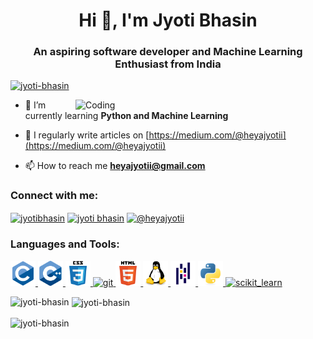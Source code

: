 <h1 align="center">Hi 👋, I'm Jyoti Bhasin</h1>
<h3 align="center">An aspiring software developer and Machine Learning Enthusiast from India</h3>

<p align="left"> <a href="https://github.com/ryo-ma/github-profile-trophy"><img src="https://github-profile-trophy.vercel.app/?username=jyoti-bhasin" alt="jyoti-bhasin" /></a> </p>

<img align="right" alt="Coding" width="400" src="C:\Users\Acer\Desktop\bongo-cat-codes.gif">

- 🌱 I’m currently learning **Python and Machine Learning**

- 📝 I regularly write articles on [https://medium.com/@heyajyotii](https://medium.com/@heyajyotii)

- 📫 How to reach me **heyajyotii@gmail.com**

<h3 align="left">Connect with me:</h3>
<p align="left">
<a href="https://dev.to/jyotibhasin" target="blank"><img align="center" src="https://raw.githubusercontent.com/rahuldkjain/github-profile-readme-generator/master/src/images/icons/Social/devto.svg" alt="jyotibhasin" height="30" width="40" /></a>
<a href="https://linkedin.com/in/jyoti bhasin" target="blank"><img align="center" src="https://raw.githubusercontent.com/rahuldkjain/github-profile-readme-generator/master/src/images/icons/Social/linked-in-alt.svg" alt="jyoti bhasin" height="30" width="40" /></a>
<a href="https://medium.com/@heyajyotii" target="blank"><img align="center" src="https://raw.githubusercontent.com/rahuldkjain/github-profile-readme-generator/master/src/images/icons/Social/medium.svg" alt="@heyajyotii" height="30" width="40" /></a>
</p>

<h3 align="left">Languages and Tools:</h3>
<p align="left"> <a href="https://www.cprogramming.com/" target="_blank" rel="noreferrer"> <img src="https://raw.githubusercontent.com/devicons/devicon/master/icons/c/c-original.svg" alt="c" width="40" height="40"/> </a> <a href="https://www.w3schools.com/cpp/" target="_blank" rel="noreferrer"> <img src="https://raw.githubusercontent.com/devicons/devicon/master/icons/cplusplus/cplusplus-original.svg" alt="cplusplus" width="40" height="40"/> </a> <a href="https://www.w3schools.com/css/" target="_blank" rel="noreferrer"> <img src="https://raw.githubusercontent.com/devicons/devicon/master/icons/css3/css3-original-wordmark.svg" alt="css3" width="40" height="40"/> </a> <a href="https://git-scm.com/" target="_blank" rel="noreferrer"> <img src="https://www.vectorlogo.zone/logos/git-scm/git-scm-icon.svg" alt="git" width="40" height="40"/> </a> <a href="https://www.w3.org/html/" target="_blank" rel="noreferrer"> <img src="https://raw.githubusercontent.com/devicons/devicon/master/icons/html5/html5-original-wordmark.svg" alt="html5" width="40" height="40"/> </a> <a href="https://www.linux.org/" target="_blank" rel="noreferrer"> <img src="https://raw.githubusercontent.com/devicons/devicon/master/icons/linux/linux-original.svg" alt="linux" width="40" height="40"/> </a> <a href="https://pandas.pydata.org/" target="_blank" rel="noreferrer"> <img src="https://raw.githubusercontent.com/devicons/devicon/2ae2a900d2f041da66e950e4d48052658d850630/icons/pandas/pandas-original.svg" alt="pandas" width="40" height="40"/> </a> <a href="https://www.python.org" target="_blank" rel="noreferrer"> <img src="https://raw.githubusercontent.com/devicons/devicon/master/icons/python/python-original.svg" alt="python" width="40" height="40"/> </a> <a href="https://scikit-learn.org/" target="_blank" rel="noreferrer"> <img src="https://upload.wikimedia.org/wikipedia/commons/0/05/Scikit_learn_logo_small.svg" alt="scikit_learn" width="40" height="40"/> </a> </p>

<p><img align="left" src="https://github-readme-stats.vercel.app/api/top-langs?username=jyoti-bhasin&show_icons=true&locale=en&layout=compact" alt="jyoti-bhasin" /></p>

<p>&nbsp;<img align="center" src="https://github-readme-stats.vercel.app/api?username=jyoti-bhasin&show_icons=true&locale=en" alt="jyoti-bhasin" /></p>

<p><img align="center" src="https://github-readme-streak-stats.herokuapp.com/?user=jyoti-bhasin&" alt="jyoti-bhasin" /></p>

